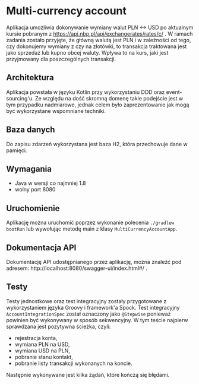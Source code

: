 # Multi-currency account
Aplikacja umożliwia dokonywanie wymiany walut PLN <-> USD po aktualnym kursie pobranym z https://api.nbp.pl/api/exchangerates/rates/c/ .
W ramach zadania zostało przyjęte, że główną walutą jest PLN i w zależności od tego, czy dokonujemy wymiany z czy na złotówki, 
to transakcja traktowana jest jako sprzedaż lub kupno obcej waluty. Wpływa to na kurs, jaki jest przyjmowany dla poszczególnych transakcji.

## Architektura
Aplikacja powstała w języku Kotlin przy wykorzystaniu DDD oraz event-sourcing'u. Ze względu na dość skromną domenę 
takie podejście jest w tym przypadku nadmiarowe, jednak celem było zaprezentowanie jak mogą być wykorzystane wspomniane techniki. 

## Baza danych
Do zapisu zdarzeń wykorzystana jest baza H2, która przechowuje dane w pamięci.

## Wymagania
- Java w wersji co najmniej 1.8
- wolny port 8080

## Uruchomienie
Aplikację można uruchomić poprzez wykonanie polecenia `./gradlew bootRun` lub wywołując metodę main z klasy `MultiCurrencyAccountApp`. 

## Dokumentacja API
Dokumentację API udostępnianego przez aplikację, można znaleźć pod adresem: http://localhost:8080/swagger-ui/index.html#/ .

## Testy
Testy jednostkowe oraz test integracyjny zostały przygotowane z wykorzystaniem języka Groovy i framework'a Spock.
Test integracyjny `AccountIntegrationSpec` został oznaczony jako `@Stepwise` ponieważ powinien być wykonywany w sposób sekwencyjny.
W tym teście najpierw sprawdzana jest pozytywna ścieżka, czyli: 
- rejestracja konta,
- wymiana PLN na USD,
- wymiana USD na PLN,
- pobranie stanu kontakt,
- pobranie listy transakcji wykonanych na koncie.

Następnie wykonywane jest kilka żądań, które kończą się błędami.
